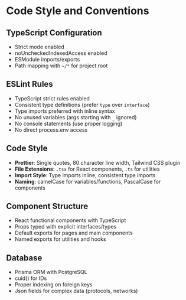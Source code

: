 # Code Style and Conventions

## TypeScript Configuration

- Strict mode enabled
- noUncheckedIndexedAccess enabled
- ESModule imports/exports
- Path mapping with `~/*` for project root

## ESLint Rules

- TypeScript strict rules enabled
- Consistent type definitions (prefer `type` over `interface`)
- Type imports preferred with inline syntax
- No unused variables (args starting with `_` ignored)
- No console statements (use proper logging)
- No direct process.env access

## Code Style

- **Prettier**: Single quotes, 80 character line width, Tailwind CSS plugin
- **File Extensions**: `.tsx` for React components, `.ts` for utilities
- **Import Style**: Type imports inline, consistent type imports
- **Naming**: camelCase for variables/functions, PascalCase for components

## Component Structure

- React functional components with TypeScript
- Props typed with explicit interfaces/types
- Default exports for pages and main components
- Named exports for utilities and hooks

## Database

- Prisma ORM with PostgreSQL
- cuid() for IDs
- Proper indexing on foreign keys
- Json fields for complex data (protocols, networks)
